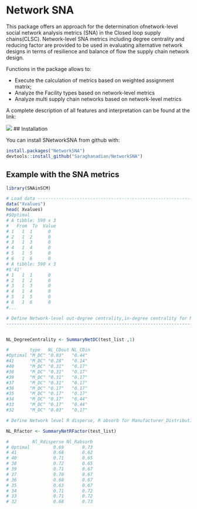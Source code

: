 # Network SNA

This package offers an approach for the determination ofnetwork-level social network analysis metrics (SNA) in the Closed loop supply chains(CLSC). Network-level SNA metrics including degree centrality and reducing factor are provided to be used in evaluating alternative network designs in terms of resilience  and balance of flow the supply chain network design. 

Functions in the package allows to:

  - Execute the calculation of metrics based on weighted assignment matrix;
  - Analyze the Facility types based on network-level metrics
  - Analyze multi supply chain networks based on network-level metrics
  



A complete description of all features and  interpretation  can be found at
the link:
<Journalarticle>
  
<img src="Rplot.png" />
## Installation

You can install SNetworkSNA from github with:

``` r
install.packages("NetworkSNA")
devtools::install_github("Saraghanadian/NetworkSNA")
```

## Example with the SNA metrics

``` r
library(SNAinSCM)

# Load data ---------------------------------------------------------------------------------
data("Xvalues")
head( Xvalues)
#$Optimal
# A tibble: 590 x 3
#   From  To  Value 
# 1   1  1      0  
# 2   1  2      0   
# 3   1  3      0   
# 4   1  4      0  
# 5   1  5      0  
# 6   1  6      0   
# A tibble: 590 x 3
#$'41'
# 1   1  1      0  
# 2   1  2      0   
# 3   1  3      0   
# 4   1  4      0  
# 5   1  5      0  
# 6   1  6      0 
#...

# Define Network-level out-degree centrality,in-degree centrality for Manufacturer_Distribution Centers  for optimal and near optimal CLSC networks 
----------------------------------------------------------------------------------------


NL_DegreeCentrality <- SummaryNetDC(test_list ,1)

#        type   NL_CDout NL_CDin
#Optimal "M_DC" "0.03"   "0.44" 
#41      "M_DC" "0.28"   "0.14" 
#40      "M_DC" "0.31"   "0.17" 
#38      "M_DC" "0.31"   "0.17" 
#39      "M_DC" "0.31"   "0.17" 
#37      "M_DC" "0.31"   "0.17" 
#36      "M_DC" "0.17"   "0.17" 
#35      "M_DC" "0.17"   "0.17" 
#34      "M_DC" "0.17"   "0.44" 
#33      "M_DC" "0.17"   "0.44" 
#32      "M_DC" "0.03"   "0.17" 

# Define Network level R disperse, R absorb for Manufacturer_Distribution Centers for optimal and near optimal CLSC networks ---------------------------------------------------------------------------------------------

NL_Rfactor <- SummaryNetRFactor(test_list)

#         Nl_Rdisperse Nl_Rabsorb
# Optimal         0.69       0.73
# 41              0.68       0.62
# 40              0.71       0.65
# 38              0.72       0.65
# 39              0.71       0.67
# 37              0.70       0.67
# 36              0.68       0.67
# 35              0.63       0.67
# 34              0.71       0.72
# 33              0.71       0.72
# 32              0.68       0.73
